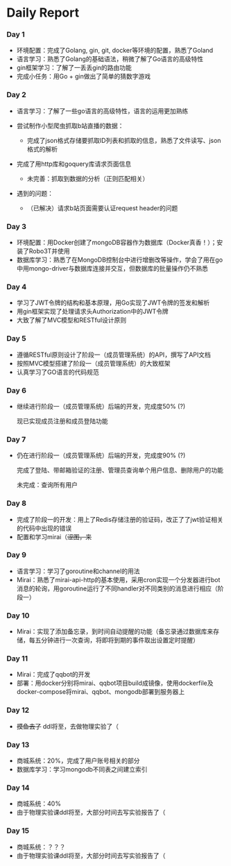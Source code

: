 # Daily Report

### Day 1

- 环境配置：完成了Golang, gin, git, docker等环境的配置，熟悉了Goland
- 语言学习：熟悉了Golang的基础语法，稍微了解了Go语言的高级特性
- gin框架学习：了解了一丢丢gin的路由功能
- 完成小任务：用Go + gin做出了简单的猜数字游戏

### Day 2

- 语言学习：了解了一些go语言的高级特性，语言的运用更加熟练
- 尝试制作小型爬虫抓取b站直播的数据：

  - 完成了json格式存储要抓取ID列表和抓取的信息，熟悉了文件读写、json格式的解析
- 完成了用http库和goquery库请求页面信息
  - 未完善：抓取到数据的分析（正则匹配相关）
- 遇到的问题：
  - （已解决）请求b站页面需要认证request header的问题

### Day 3

- 环境配置：用Docker创建了mongoDB容器作为数据库（Docker真香！）；安装了Robo3T并使用
- 数据库学习：熟悉了在MongoDB控制台中进行增删改等操作，学会了用在go中用mongo-driver与数据库连接并交互，但数据库的批量操作仍不熟悉

### Day 4

- 学习了JWT令牌的结构和基本原理，用Go实现了JWT令牌的签发和解析
- 用gin框架实现了处理请求头Authorization中的JWT令牌
- 大致了解了MVC模型和RESTful设计原则

### Day 5

- 遵循RESTful原则设计了阶段一（成员管理系统）的API，撰写了API文档
- 按照MVC模型搭建了阶段一（成员管理系统）的大致框架
- 认真学习了GO语言的代码规范

### Day 6

- 继续进行阶段一（成员管理系统）后端的开发，完成度50% (?)

  现已实现成员注册和成员登陆功能

### Day 7

- 仍在进行阶段一（成员管理系统）后端的开发，完成度90% (?)

  完成了登陆、带邮箱验证的注册、管理员查询单个用户信息、删除用户的功能

  未完成：查询所有用户

### Day 8

- 完成了阶段一的开发：用上了Redis存储注册的验证码，改正了了jwt验证相关的代码中出现的错误
- 配置和学习mirai（~~涩图，来~~

### Day 9

- 语言学习：学习了goroutine和channel的用法
- Mirai：熟悉了mirai-api-http的基本使用，采用cron实现一个分发器进行bot消息的轮询，用goroutine运行了不同handler对不同类别的消息进行相应（阶段一）

### Day 10

- Mirai：实现了添加备忘录，到时间自动提醒的功能（备忘录通过数据库来存储，每五分钟进行一次查询，将即将到期的事件取出设置定时提醒）

### Day 11

- Mirai：完成了qqbot的开发
- 部署：用docker分别将mirai、qqbot项目build成镜像，使用dockerfile及docker-compose将mirai、qqbot、mongodb部署到服务器上

### Day 12

- ~~摸鱼去了~~ ddl将至，去做物理实验了（

### Day 13

- 商城系统：20%，完成了用户账号相关的部分
- 数据库学习：学习mongodb不同表之间建立索引

### Day 14

- 商城系统：40%
- 由于物理实验课ddl将至，大部分时间去写实验报告了（

### Day 15

- 商城系统：？？？
- 由于物理实验课ddl将至，大部分时间去写实验报告了（